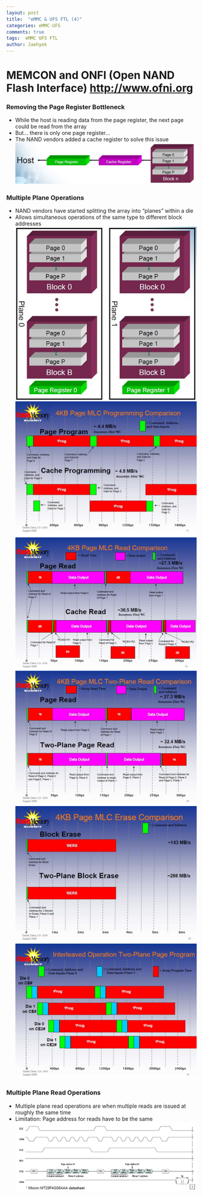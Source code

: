 ```yaml
---
layout: post
title:  "eMMC & UFS FTL (4)"
categories: eMMC-UFS
comments: true
tags:  eMMC UFS FTL
author: Jaehyek
---
```


# MEMCON and ONFI  (Open NAND Flash Interface) <http://www.ofni.org>


### Removing the Page Register Bottleneck
- While the host is reading data from the page register, the next page could be read from the array
 - But… there is only one page register…
- The NAND vendors added a cache register to solve this issue
![001](/img/2016-12-07-eMMC-UFS-FTL-4/001.JPG)

### Multiple Plane Operations
- NAND vendors have started splitting the array into “planes” within a die
- Allows simultaneous operations of the same type to different block addresses
![002](/img/2016-12-07-eMMC-UFS-FTL-4/002.JPG)
![004](/img/2016-12-07-eMMC-UFS-FTL-4/004.JPG)
![005](/img/2016-12-07-eMMC-UFS-FTL-4/005.JPG)
![006](/img/2016-12-07-eMMC-UFS-FTL-4/006.JPG)
![007](/img/2016-12-07-eMMC-UFS-FTL-4/007.JPG)
![008](/img/2016-12-07-eMMC-UFS-FTL-4/008.JPG)
 
### Multiple Plane Read Operations
- Multiple plane read operations are when multiple reads are issued at roughly the same time
- Limitation: Page address for reads have to be the same
![003](/img/2016-12-07-eMMC-UFS-FTL-4/003.JPG)
 
 
 

